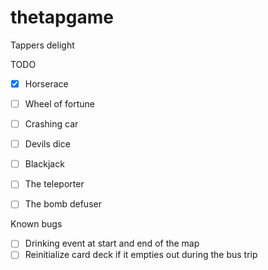# thetapgame 
Tappers delight

TODO 

- [x] Horserace 
- [ ] Wheel of fortune 
- [ ] Crashing car 
- [ ] Devils dice 
- [ ] Blackjack 
- [ ] The teleporter 
- [ ] The bomb defuser 


Known bugs

- [ ] Drinking event at start and end of the map
- [ ] Reinitialize card deck if it empties out during the bus trip 
